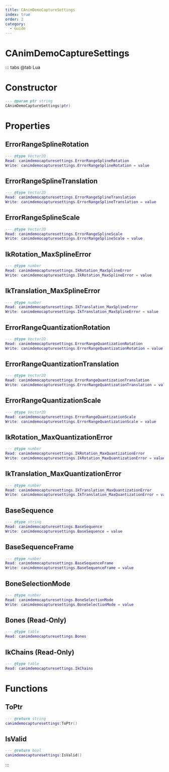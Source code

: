 ```yaml
---
title: CAnimDemoCaptureSettings
index: true
order: 2
category:
  - Guide
---
```


# CAnimDemoCaptureSettings

::: tabs
@tab Lua
# Constructor
```lua
--- @param ptr string
CAnimDemoCaptureSettings(ptr)
```
# Properties
## ErrorRangeSplineRotation 
```lua
--- @type Vector2D
Read: canimdemocapturesettings.ErrorRangeSplineRotation
Write: canimdemocapturesettings.ErrorRangeSplineRotation = value
```
## ErrorRangeSplineTranslation 
```lua
--- @type Vector2D
Read: canimdemocapturesettings.ErrorRangeSplineTranslation
Write: canimdemocapturesettings.ErrorRangeSplineTranslation = value
```
## ErrorRangeSplineScale 
```lua
--- @type Vector2D
Read: canimdemocapturesettings.ErrorRangeSplineScale
Write: canimdemocapturesettings.ErrorRangeSplineScale = value
```
## IkRotation_MaxSplineError 
```lua
--- @type number
Read: canimdemocapturesettings.IkRotation_MaxSplineError
Write: canimdemocapturesettings.IkRotation_MaxSplineError = value
```
## IkTranslation_MaxSplineError 
```lua
--- @type number
Read: canimdemocapturesettings.IkTranslation_MaxSplineError
Write: canimdemocapturesettings.IkTranslation_MaxSplineError = value
```
## ErrorRangeQuantizationRotation 
```lua
--- @type Vector2D
Read: canimdemocapturesettings.ErrorRangeQuantizationRotation
Write: canimdemocapturesettings.ErrorRangeQuantizationRotation = value
```
## ErrorRangeQuantizationTranslation 
```lua
--- @type Vector2D
Read: canimdemocapturesettings.ErrorRangeQuantizationTranslation
Write: canimdemocapturesettings.ErrorRangeQuantizationTranslation = value
```
## ErrorRangeQuantizationScale 
```lua
--- @type Vector2D
Read: canimdemocapturesettings.ErrorRangeQuantizationScale
Write: canimdemocapturesettings.ErrorRangeQuantizationScale = value
```
## IkRotation_MaxQuantizationError 
```lua
--- @type number
Read: canimdemocapturesettings.IkRotation_MaxQuantizationError
Write: canimdemocapturesettings.IkRotation_MaxQuantizationError = value
```
## IkTranslation_MaxQuantizationError 
```lua
--- @type number
Read: canimdemocapturesettings.IkTranslation_MaxQuantizationError
Write: canimdemocapturesettings.IkTranslation_MaxQuantizationError = value
```
## BaseSequence 
```lua
--- @type string
Read: canimdemocapturesettings.BaseSequence
Write: canimdemocapturesettings.BaseSequence = value
```
## BaseSequenceFrame 
```lua
--- @type number
Read: canimdemocapturesettings.BaseSequenceFrame
Write: canimdemocapturesettings.BaseSequenceFrame = value
```
## BoneSelectionMode 
```lua
--- @type number
Read: canimdemocapturesettings.BoneSelectionMode
Write: canimdemocapturesettings.BoneSelectionMode = value
```
## Bones (Read-Only)
```lua
--- @type table
Read: canimdemocapturesettings.Bones
```
## IkChains (Read-Only)
```lua
--- @type table
Read: canimdemocapturesettings.IkChains
```
# Functions
## ToPtr
```lua
--- @return string
canimdemocapturesettings:ToPtr()
```
## IsValid
```lua
--- @return bool
canimdemocapturesettings:IsValid()
```

:::